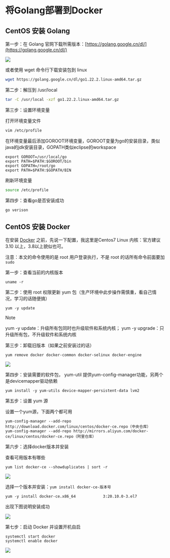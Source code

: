 # 将Golang部署到Docker 
## CentOS 安装 Golang 
第一步：在 Golang 官网下载所需版本：[https://golang.google.cn/dl/](https://golang.google.cn/dl/)

![](https://cdn.jsdelivr.net/gh/WeiXinao/imgBed2@main/img/202404111525758.png)

或者使用 wget 命令行下载安装包到 linux

```bash
wget https://golang.google.cn/dl/go1.22.2.linux-amd64.tar.gz
```

第二步：解压到 /usr/local

```bash
tar -C /usr/local -xzf go1.22.2.linux-amd64.tar.gz
```

第三步：设置环境变量

打开环境变量文件

```bash
vim /etc/profile 
```

在环境变量最后添加GOROOT环境变量，GOROOT变量为go的安装目录，类似java的jdk安装目录，GOPATH类似eclipse的workspace

```
export GOROOT=/usr/local/go
export PATH=$PATH:$GOROOT/bin
export GOPATH=/root/go
export PATH=$PATH:$GOPATH/BIN
```

刷新环境变量

```bash
source /etc/profile
```

第四步：查看go是否安装成功

```
go verison
```

## CentOS 安装 Docker

在安装 [Docker](https://cloud.tencent.com/product/tke?from_column=20065&from=20065) 之前，先说一下配置，我这里是Centos7 Linux 内核：官方建议 3.10 以上，3.8以上貌似也可。

注意：本文的命令使用的是 root 用户登录执行，不是 root 的话所有命令前面要加 `sudo`

第一步：查看当前的内核版本

```
uname -r
```

第二步：使用 root 权限更新 yum 包（生产环境中此步操作需慎重，看自己情况，学习的话随便搞）

```
yum -y update
```

>[!NOTE]
>yum -y update：升级所有包同时也升级软件和系统内核；​ 
>yum -y upgrade：只升级所有包，不升级软件和系统内核

第三步：卸载旧版本（如果之前安装过的话）

```
yum remove docker docker-common docker-selinux docker-engine
```

![](https://cdn.jsdelivr.net/gh/WeiXinao/imgBed2@main/img/202404111604880.png)

第四步：安装需要的软件包， yum-util 提供yum-config-manager功能，另两个是devicemapper驱动依赖

```
yum install -y yum-utils device-mapper-persistent-data lvm2
```

第五步：设置 yum 源

设置一个yum源，下面两个都可用

```
yum-config-manager --add-repo http://download.docker.com/linux/centos/docker-ce.repo（中央仓库） 
yum-config-manager --add-repo http://mirrors.aliyun.com/docker-ce/linux/centos/docker-ce.repo（阿里仓库）
```

第六步：选择docker版本并安装

查看可用版本有哪些

```
yum list docker-ce --showduplicates | sort -r
```

![](https://cdn.jsdelivr.net/gh/WeiXinao/imgBed2@main/img/202404111608552.png)

选择一个版本并安装：`yum install docker-ce-版本号`

```
yum -y install docker-ce.x86_64            3:20.10.0-3.el7
```

出现下图说明安装成功

![](https://cdn.jsdelivr.net/gh/WeiXinao/imgBed2@main/img/202404111610328.png)

第七步：启动 Docker 并设置开机自启

```
systemctl start docker
systemctl enable docker
```

![](https://cdn.jsdelivr.net/gh/WeiXinao/imgBed2@main/img/202404111612499.png)


